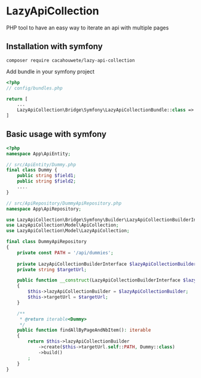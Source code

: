 LazyApiCollection
=================

PHP tool to have an easy way to iterate an api with multiple pages

## Installation with symfony

```shell
composer require cacahouwete/lazy-api-collection 
```

Add bundle in your symfony project

```php
<?php
// config/bundles.php

return [
    ...
    LazyApiCollection\Bridge\Symfony\LazyApiCollectionBundle::class => ['all' => true],
]
```

## Basic usage with symfony

```php
<?php
namespace App\ApiEntity;

// src/ApiEntity/Dummy.php
final class Dummy {
    public string $field1;
    public string $field2;
    ....
}
```

```php
// src/ApiRepository/DummyApiRepository.php
namespace App\ApiRepository;

use LazyApiCollection\Bridge\Symfony\Builder\LazyApiCollectionBuilderInterface;
use LazyApiCollection\Model\ApiCollection;
use LazyApiCollection\Model\LazyApiCollection;

final class DummyApiRepository
{
    private const PATH = '/api/dummies';
    
    private LazyApiCollectionBuilderInterface $lazyApiCollectionBuilder;
    private string $targetUrl;

    public function __construct(LazyApiCollectionBuilderInterface $lazyApiCollectionBuilder, string $targetUrl)
    {
        $this->lazyApiCollectionBuilder = $lazyApiCollectionBuilder;
        $this->targetUrl = $targetUrl;
    }

    /**
     * @return iterable<Dummy>
     */
    public function findAllByPageAndNbItem(): iterable
    {
        return $this->lazyApiCollectionBuilder
            ->create($this->targetUrl.self::PATH, Dummy::class)
            ->build()
        ;
    }
}
```
